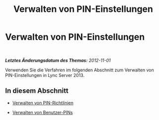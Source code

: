 ﻿---
title: Verwalten von PIN-Einstellungen
TOCTitle: Verwalten von PIN-Einstellungen
ms:assetid: d4a104e2-830c-47f1-a5dd-de7a937cc83a
ms:mtpsurl: https://technet.microsoft.com/de-de/library/JJ721898(v=OCS.15)
ms:contentKeyID: 49890962
ms.date: 05/19/2016
mtps_version: v=OCS.15
ms.translationtype: HT
---

# Verwalten von PIN-Einstellungen

 

_**Letztes Änderungsdatum des Themas:** 2012-11-01_

Verwenden Sie die Verfahren im folgenden Abschnitt zum Verwalten von PIN-Einstellungen in Lync Server 2013.

## In diesem Abschnitt

  - [Verwalten von PIN-Richtlinien](lync-server-2013-managing-pin-policies.md)

  - [Verwalten von Benutzer-PINs](lync-server-2013-managing-user-pins.md)

